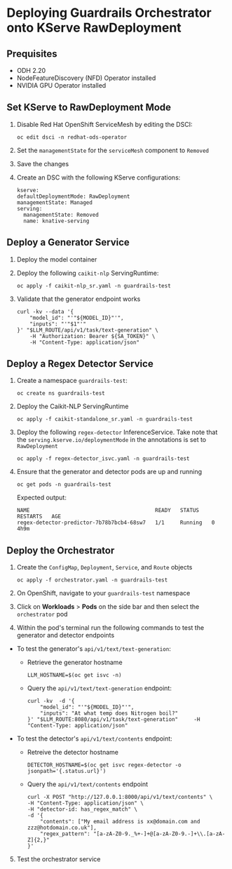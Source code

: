 # Deploying Guardrails Orchestrator onto KServe RawDeployment

## Prequisites
- ODH 2.20
- NodeFeatureDiscovery (NFD) Operator installed
- NVIDIA GPU Operator installed

## Set KServe to RawDeployment Mode
1. Disable Red Hat OpenShift ServiceMesh by editing the DSCI:
    ```
    oc edit dsci -n redhat-ods-operator
    ```

2. Set the `managementState` for the `serviceMesh` component to `Removed`

3. Save the changes

4. Create an DSC with the following KServe configurations:
    ```
    kserve:
    defaultDeploymentMode: RawDeployment
    managementState: Managed
    serving:
      managementState: Removed
      name: knative-serving
    ```
## Deploy a Generator Service
1. Deploy the model container

2. Deploy the following `caikit-nlp` ServingRuntime:
    ```
    oc apply -f caikit-nlp_sr.yaml -n guardrails-test
    ```

3. Validate that the generator endpoint works
    ```
    curl -kv --data '{
        "model_id": "'"${MODEL_ID}"'",
        "inputs": "'"$1"'"
    }' "$LLM_ROUTE/api/v1/task/text-generation" \
        -H "Authorization: Bearer ${SA_TOKEN}" \
        -H "Content-Type: application/json"
    ```

## Deploy a Regex Detector Service
1. Create a namespace `guardrails-test`:
    ```
    oc create ns guardrails-test
    ```

2. Deploy the Caikit-NLP ServingRuntime
    ```
    oc apply -f caikit-standalone_sr.yaml -n guardrails-test
    ```

3. Deploy the following `regex-detector` InferenceService. Take note that the `serving.kserve.io/deploymentMode` in the annotations is set to `RawDeployment`
    ```
    oc apply -f regex-detector_isvc.yaml -n guardrails-test
    ```

4. Ensure that the generator and detector pods are up and running
    ```
    oc get pods -n guardrails-test
    ```

    Expected output:
    ```
    NAME                                        READY   STATUS    RESTARTS   AGE
    regex-detector-predictor-7b78b7bcb4-68sw7   1/1     Running   0          4h9m
    ```

## Deploy the Orchestrator
1. Create the `ConfigMap`, `Deployment`, `Service`, and `Route` objects
    ```
    oc apply -f orchestrator.yaml -n guardrails-test
    ```

2. On OpenShift, navigate to your `guardrails-test` namespace

3. Click on **Workloads** > **Pods** on the side bar and then select the `orchestrator` pod

4. Within the pod's terminal run the following commands to test the generator and detector endpoints

* To test the generator's `api/v1/text/text-generation`:
    - Retrieve the generator hostname
        ```
        LLM_HOSTNAME=$(oc get isvc -n)
        ```
    - Query the `api/v1/text/text-generation` endpoint:
        ```
        curl -kv  -d '{
            "model_id": "'"${MODEL_ID}"'",
            "inputs": "At what temp does Nitrogen boil?"
        }' "$LLM_ROUTE:8080/api/v1/task/text-generation"     -H "Content-Type: application/json"
        ```

* To test the detector's `api/v1/text/contents` endpoint:
    - Retreive the detector hostname
        ```
        DETECTOR_HOSTNAME=$(oc get isvc regex-detector -o jsonpath='{.status.url}')
        ```
    - Query the `api/v1/text/contents` endpoint
        ```
        curl -X POST "http://127.0.0.1:8000/api/v1/text/contents" \
        -H "Content-Type: application/json" \
        -H "detector-id: has_regex_match" \
        -d '{
            "contents": ["My email address is xx@domain.com and zzz@hotdomain.co.uk"],
            "regex_pattern": "[a-zA-Z0-9._%+-]+@[a-zA-Z0-9.-]+\\.[a-zA-Z]{2,}"
        }'
        ```

5. Test the orchestrator service